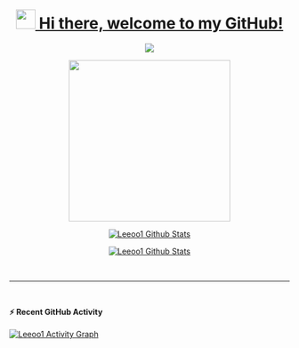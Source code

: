 <h1 align="center"><a href="https://github.com/LEEOO1"><img src="https://media.giphy.com/media/hvRJCLFzcasrR4ia7z/giphy.gif" width="35"> Hi there, welcome to my GitHub!</h1></a>

<p align='center'>
  <a href="https://github.com/LEEOO1"><img src="https://readme-typing-svg.herokuapp.com?duration=4000&color=0085E9&center=true&width=600&lines=Hi+i'm+Leo.%231154%2C+16+years+old+Developer+from+Italy;Known+languages%3A;Lua%2C+Javascript%2C+Java%2C+C%2C+C%2B%2B%2C+Php%2C+Html%2C+Css%2C+Scss;Problem+Solving+"></a>
</p>

<p align="center">
  <a href="https://github.com/LEEOO1"><img src='https://media0.giphy.com/media/0TtX2qqpxp3pIafzio/giphy.gif' width='290'></a>
</p>

<p align="center">
  <a href="https://github.com/LEEOO1"><img align="center" src="https://github-readme-stats.vercel.app/api?username=leeoo1&show_icons=true&line_height=20&title_color=7A7ADB&icon_color=2234AE&text_color=D3D3D3&bg_color=0,000000,130F40" alt="Leeoo1 Github Stats"></a>
</p>

<p align="center">
  <a href="https://github.com/LEEOO1"><img align="center" src="https://github-readme-stats.vercel.app/api/top-langs/?username=leeoo1&layout=compact&langs_count=10&show_icons=true&line_height=20&title_color=7A7ADB&icon_color=2234AE&text_color=D3D3D3&bg_color=0,000000,130F40" alt="Leeoo1 Github Stats"></a>
</p>
<br/>

----

<br/>
<p align="center">
  <summary><b>⚡ Recent GitHub Activity</b></summary>
  <br/>
  <a href="https://github.com/LEEOO1"><img alt="Leeoo1 Activity Graph" src="https://activity-graph.herokuapp.com/graph?username=leeoo1&custom_title=Leeoo1's%20Contribution%20Graph&theme=react-dark" /></a>
</p>
